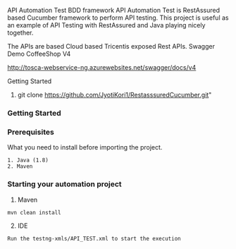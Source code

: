 API Automation Test BDD framework
API Automation Test is RestAssured based Cucumber framework to perform API testing. This project is useful as an example of API Testing with RestAssured and Java playing nicely together.

The APIs are based Cloud based Tricentis exposed Rest APIs.
Swagger Demo CoffeeShop V4

http://tosca-webservice-ng.azurewebsites.net/swagger/docs/v4

Getting Started
1. git clone https://github.com/JyotiKori1/RestasssuredCucumber.git"
### Getting Started ###

### Prerequisites

What you need to install before importing the project.
```
1. Java (1.8)
2. Maven
```

### Starting your automation project ###

1. Maven
```
mvn clean install
```

2. IDE
```
Run the testng-xmls/API_TEST.xml to start the execution
```

